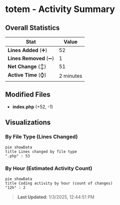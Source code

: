 # totem - Activity Summary 

## Overall Statistics

| Stat                   | Value                                                             |
| ---------------------- | ----------------------------------------------------------------- |
| **Lines Added** (➕)   | 52                                          |
| **Lines Removed** (➖) | 1                                        |
| **Net Change** (↕)    | 51                |
| **Active Time** (⌚)   | 2 minutes |


## Modified Files
- **index.php** (+52, -1)

## Visualizations

### By File Type (Lines Changed)

```mermaid
pie showData
title Lines changed by file type
".php" : 53
```

### By Hour (Estimated Activity Count)

```mermaid
pie showData
title Coding activity by hour (count of changes)
"12h" : 2
```


> **Last Updated:** 1/3/2025, 12:44:51 PM